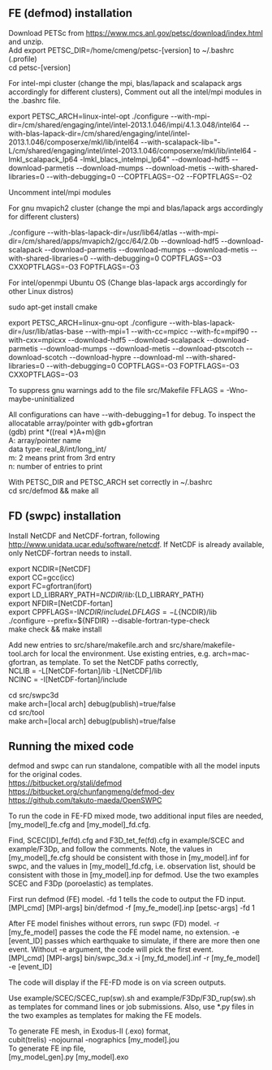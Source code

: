 ## FE (defmod) installation

Download PETSc from https://www.mcs.anl.gov/petsc/download/index.html and unzip.   
Add export PETSC_DIR=/home/cmeng/petsc-[version] to ~/.bashrc (.profile)  
cd petsc-[version]

For intel-mpi cluster (change the mpi, blas/lapack and scalapack args accordingly for different clusters), Comment out all the intel/mpi modules in the .bashrc file.

export PETSC_ARCH=linux-intel-opt
./configure  --with-mpi-dir=/cm/shared/engaging/intel/intel-2013.1.046/impi/4.1.3.048/intel64 --with-blas-lapack-dir=/cm/shared/engaging/intel/intel-2013.1.046/composerxe/mkl/lib/intel64 --with-scalapack-lib="-L/cm/shared/engaging/intel/intel-2013.1.046/composerxe/mkl/lib/intel64 -lmkl_scalapack_lp64 -lmkl_blacs_intelmpi_lp64" --download-hdf5 --download-parmetis --download-mumps --download-metis --with-shared-libraries=0 --with-debugging=0 --COPTFLAGS=-O2 --FOPTFLAGS=-O2

Uncomment intel/mpi modules 

For gnu mvapich2 cluster (change the mpi and blas/lapack args accordingly for different clusters)

./configure --with-blas-lapack-dir=/usr/lib64/atlas --with-mpi-dir=/cm/shared/apps/mvapich2/gcc/64/2.0b --download-hdf5 --download-scalapack --download-parmetis --download-mumps --download-metis --with-shared-libraries=0 --with-debugging=0 COPTFLAGS=-O3 CXXOPTFLAGS=-O3 FOPTFLAGS=-O3

For intel/openmpi Ubuntu OS (Change blas-lapack args accordingly for other Linux distros)

sudo apt-get install cmake

export PETSC_ARCH=linux-gnu-opt
./configure --with-blas-lapack-dir=/usr/lib/atlas-base --with-mpi=1 --with-cc=mpicc --with-fc=mpif90 --with-cxx=mpicxx --download-hdf5 --download-scalapack --download-parmetis --download-mumps --download-metis --download-ptscotch --download-scotch --download-hypre --download-ml --with-shared-libraries=0 --with-debugging=0 COPTFLAGS=-O3 FOPTFLAGS=-O3 CXXOPTFLAGS=-O3

To suppress gnu warnings add to the file src/Makefile FFLAGS = -Wno-maybe-uninitialized

All configurations can have --with-debugging=1 for debug. To inspect the allocatable array/pointer with gdb+gfortran  
(gdb) print *((real *)A+m)@n  
A: array/pointer name  
data type: real_8/int/long_int/  
m: 2 means print from 3rd entry  
n: number of entries to print  

With PETSC_DIR and PETSC_ARCH set correctly in ~/.bashrc  
cd src/defmod && make all

## FD (swpc) installation

Install NetCDF and NetCDF-fortran, following http://www.unidata.ucar.edu/software/netcdf. If NetCDF is already available, only NetCDF-fortran needs to install. 

export NCDIR=[NetCDF]  
export CC=gcc(icc)  
export FC=gfortran(ifort)  
export LD_LIBRARY_PATH=${NCDIR}/lib:${LD_LIBRARY_PATH}  
export NFDIR=[NetCDF-fortan]  
export CPPFLAGS=-I${NCDIR}/include LDFLAGS=-L${NCDIR}/lib   
./configure --prefix=${NFDIR} --disable-fortran-type-check   
make check && make install

Add new entries to src/share/makefile.arch and src/share/makefile-tool.arch for local the environment. Use existing entries, e.g. arch=mac-gfortran, as template. To set the NetCDF paths correctly,  
NCLIB   = -L[NetCDF-fortan]/lib -L[NetCDF]/lib  
NCINC   = -I[NetCDF-fortan]/include  

cd src/swpc3d  
make arch=[local arch] debug(publish)=true/false  
cd src/tool  
make arch=[local arch] debug(publish)=true/false

## Running the mixed code

defmod and swpc can run standalone, compatible with all the model inputs for the original codes.  
https://bitbucket.org/stali/defmod  
https://bitbucket.org/chunfangmeng/defmod-dev  
https://github.com/takuto-maeda/OpenSWPC

To run the code in FE-FD mixed mode, two additional input files are needed, [my_model]_fe.cfg and [my_model]_fd.cfg.

Find, SCEC[ID]_fe(fd).cfg and F3D_tet_fe(fd).cfg in example/SCEC and example/F3Dp, and follow the comments. Note, the values in [my_model]_fe.cfg should be consistent with those in [my_model].inf for swpc, and the values in [my_model]_fd.cfg, i.e. observation list, should be consistent with those in [my_model].inp for defmod. Use the two examples SCEC and F3Dp (poroelastic) as templates.

First run defmod (FE) model. -fd 1 tells the code to output the FD input.  
[MPI_cmd] [MPI-args] bin/defmod -f [my_fe_model].inp [petsc-args] -fd 1

After FE model finishes without errors, run swpc (FD) model. -r [my_fe_model] passes the code the FE model name, no extension. -e [event_ID] passes which earthquake to simulate, if there are more then one event. Without -e argument, the code will pick the first event.   
[MPI_cmd] [MPI-args] bin/swpc_3d.x -i [my_fd_model].inf -r [my_fe_model] -e [event_ID] 

The code will display if the FE-FD mode is on via screen outputs. 

Use example/SCEC/SCEC_rup(sw).sh and example/F3Dp/F3D_rup(sw).sh as templates for command lines or job submissions. Also, use *.py files in the two examples as templates for making the FE models.

To generate FE mesh, in Exodus-II (.exo) format,  
cubit(trelis) -nojournal -nographics [my_model].jou  
To generate FE inp file,  
[my_model_gen].py [my_model].exo
